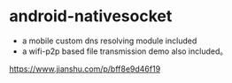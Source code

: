 # android-nativesocket
- a mobile custom dns resolving module included
- a wifi-p2p based file transmission demo also included。

https://www.jianshu.com/p/bff8e9d46f19
